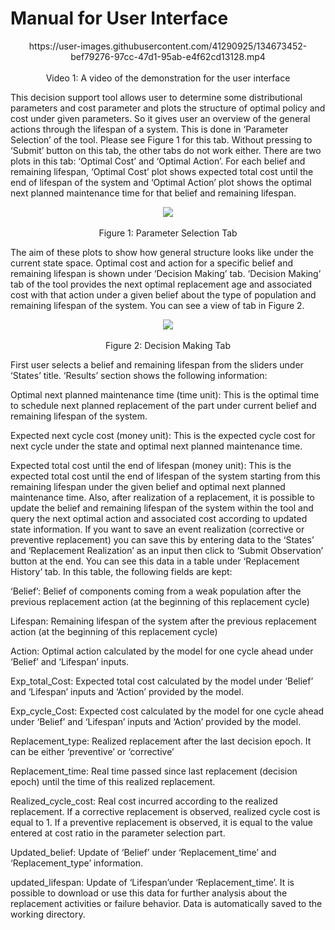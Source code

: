 # Manual for User Interface

<p align="center">
https://user-images.githubusercontent.com/41290925/134673452-bef79276-97cc-47d1-95ab-e4f62cd13128.mp4
<br><br>
Video 1: A video of the demonstration for the user interface
</p>

This decision support tool allows user to determine some distributional parameters and cost parameter and plots the structure of optimal policy and cost under given parameters. So it gives user an overview of the general actions through the lifespan of a system. This is done in ‘Parameter Selection’ of the tool. Please see Figure 1 for this tab. Without pressing to ‘Submit’ button on this tab, the other tabs do not work either. There are two plots in this tab: ‘Optimal Cost’ and ‘Optimal Action’.
For each belief and remaining lifespan, ‘Optimal Cost’ plot shows expected total cost until the end of lifespan of the system and ‘Optimal Action’ plot shows the optimal next planned maintenance time for that belief and remaining lifespan. 
<p align="center">
<img src=https://user-images.githubusercontent.com/41290925/134365719-23f04a1d-5f6d-4584-af6e-542c9d9a892e.png>
<br><br>
Figure 1: Parameter Selection Tab
</p>

The aim of these plots to show how general structure looks like under the current state space. Optimal cost and action for a specific belief and remaining lifespan is shown under ‘Decision Making’ tab.
‘Decision Making’ tab of the tool provides the next optimal replacement age and associated cost with that action under a given belief about the type of population and remaining lifespan of the system. You can see a view of tab in Figure 2.

<p align="center">
<img src=https://user-images.githubusercontent.com/41290925/134365757-702128fd-0681-433b-90c0-01c6da1c4972.png>
<br><br>
Figure 2: Decision Making Tab
</p>
First user selects a belief and remaining lifespan from the sliders under ‘States’ title. ‘Results’ section shows the following information: 

Optimal next planned maintenance time (time unit): This is the optimal time to schedule next planned replacement of the part under current belief and remaining lifespan of the system.

Expected next cycle cost (money unit): This is the expected cycle cost for next cycle under the state and optimal next planned maintenance time. 

Expected total cost until the end of lifespan (money unit): This is the expected total cost until the end of lifespan of the system starting from this remaining lifespan under the given belief and optimal next planned maintenance time. 
Also, after realization of a replacement, it is possible to update the belief and remaining lifespan of the system within the tool and query the next optimal action and associated cost according to updated state information. 
If you want to save an event realization (corrective or preventive replacement) you can save this by entering data to the ‘States’ and ‘Replacement Realization’ as an input then click to ‘Submit Observation’ button at the end.
You can see this data in a table under ‘Replacement History’ tab. In this table, the following fields are kept:

‘Belief’: Belief of components coming from a weak population after the previous replacement action (at the beginning of this replacement cycle)

Lifespan: Remaining lifespan of the system after the previous replacement action (at the beginning of this replacement cycle)

Action: Optimal action calculated by the model for one cycle ahead under ‘Belief’ and ‘Lifespan’ inputs.

Exp_total_Cost: Expected total cost calculated by the model under ‘Belief’ and ‘Lifespan’ inputs and ‘Action’ provided by the model.

Exp_cycle_Cost: Expected cost calculated by the model for one cycle ahead under ‘Belief’ and ‘Lifespan’ inputs and ‘Action’ provided by the model.

Replacement_type: Realized replacement after the last decision epoch. It can be either ‘preventive’ or ‘corrective’

Replacement_time: Real time passed since last replacement (decision epoch) until the time of this realized replacement.

Realized_cycle_cost: Real cost incurred according to the realized replacement. If a corrective replacement is observed, realized cycle cost is equal to 1. If a preventive replacement is observed, it is equal to the value entered at cost ratio in the parameter selection part. 

Updated_belief: Update of ‘Belief’ under ‘Replacement_time’ and ‘Replacement_type’ information. 

updated_lifespan: Update of ‘Lifespan’under ‘Replacement_time’.
It is possible to download or use this data for further analysis about the replacement activities or failure behavior. Data is automatically saved to the working directory. 





